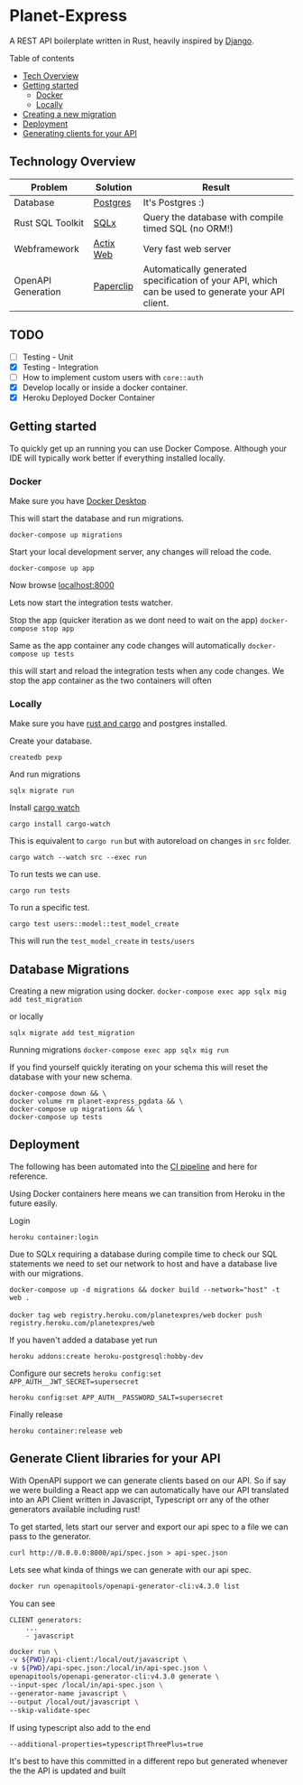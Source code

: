 # Planet-Express

A REST API boilerplate written in Rust, heavily inspired by [Django](https://www.djangoproject.com).

Table of contents

- [Tech Overview](#technology-overview)
- [Getting started](#getting-started)
  - [Docker](#docker)
  - [Locally](#locally)
- [Creating a new migration](#database-migrations)
- [Deployment](#deployment)
- [Generating clients for your API](#generate-client-libraries-for-your-api)

## Technology Overview

| Problem            | Solution                                                | Result                                                                                            |
| ------------------ | ------------------------------------------------------- | ------------------------------------------------------------------------------------------------- |
| Database           | [Postgres](https://www.postgresql.org)                  | It's Postgres :)                                                                                  |
| Rust SQL Toolkit   | [SQLx](https://github.com/launchbadge/sqlx)             | Query the database with compile timed SQL (no ORM!)                                               |
| Webframework       | [Actix Web](https://github.com/actix/actix-web)         | Very fast web server                                                                              |
| OpenAPI Generation | [Paperclip](https://github.com/wafflespeanut/paperclip) | Automatically generated specification of your API, which can be used to generate your API client. |

## TODO

- [ ] Testing - Unit
- [x] Testing - Integration
- [ ] How to implement custom users with `core::auth`
- [x] Develop locally or inside a docker container.
- [x] Heroku Deployed Docker Container

## Getting started

To quickly get up an running you can use Docker Compose. Although your
IDE will typically work better if everything installed locally.

### Docker

Make sure you have [Docker Desktop](https://docs.docker.com/desktop/)

This will start the database and run migrations.

`docker-compose up migrations`

Start your local development server, any changes will reload the code.

`docker-compose up app`

Now browse [localhost:8000](http://localhost:8000)

Lets now start the integration tests watcher.

Stop the app (quicker iteration as we dont need to wait on the app)
`docker-compose stop app`

Same as the app container any code changes will automatically
`docker-compose up tests`

this will start and reload
the integration tests when any code changes. We stop the app container
as the two containers will often

### Locally

Make sure you have [rust and cargo](https://www.rust-lang.org/learn/get-started) and
postgres installed.

Create your database.

`createdb pexp`

And run migrations

`sqlx migrate run`

Install [cargo watch](https://github.com/passcod/cargo-watch)

`cargo install cargo-watch`

This is equivalent to `cargo run` but with autoreload on changes in `src` folder.

`cargo watch --watch src --exec run`

To run tests we can use.

`cargo run tests`

To run a specific test.

`cargo test users::model::test_model_create`

This will run the `test_model_create` in `tests/users`

## Database Migrations

Creating a new migration using docker.
`docker-compose exec app sqlx mig add test_migration`

or locally

`sqlx migrate add test_migration`

Running migrations
`docker-compose exec app sqlx mig run`

If you find yourself quickly iterating on your schema this will reset the database
with your new schema.

```
docker-compose down && \
docker volume rm planet-express_pgdata && \
docker-compose up migrations && \
docker-compose up tests
```

## Deployment

The following has been automated into the [CI pipeline](.github/workflows/main.yml#L67-L90) and here for reference.

Using Docker containers here means we can transition from Heroku in the future easily.

Login

`heroku container:login`

Due to SQLx requiring a database during compile time to check our SQL statements
we need to set our network to host and have a database live with our migrations.

`docker-compose up -d migrations && docker build --network="host" -t web .`

`docker tag web registry.heroku.com/planetexpres/web`
`docker push registry.heroku.com/planetexpres/web`

If you haven't added a database yet run

`heroku addons:create heroku-postgresql:hobby-dev`

Configure our secrets
`heroku config:set APP_AUTH__JWT_SECRET=supersecret`

`heroku config:set APP_AUTH__PASSWORD_SALT=supersecret`

Finally release

`heroku container:release web`

## Generate Client libraries for your API

With OpenAPI support we can generate clients based on our API. So if say we were building a React app we can
automatically have our API translated into an API Client written in Javascript, Typescript orr any of the other generators available including rust!

To get started, lets start our server and export our api spec to a file we can pass to the generator.

`curl http://0.0.0.0:8000/api/spec.json > api-spec.json`

Lets see what kinda of things we can generate with our api spec.

```bash
docker run openapitools/openapi-generator-cli:v4.3.0 list
```

You can see

```
CLIENT generators:
    ...
    - javascript
```

```bash
docker run \
-v ${PWD}/api-client:/local/out/javascript \
-v ${PWD}/api-spec.json:/local/in/api-spec.json \
openapitools/openapi-generator-cli:v4.3.0 generate \
--input-spec /local/in/api-spec.json \
--generator-name javascript \
--output /local/out/javascript \
--skip-validate-spec
```

If using typescript also add to the end

`--additional-properties=typescriptThreePlus=true`

It's best to have this committed in a different repo but generated whenever the the API is updated and built

